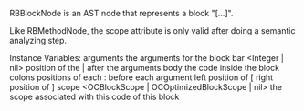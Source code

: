RBBlockNode is an AST node that represents a block "[...]".

Like RBMethodNode, the scope attribute is only valid after doing a semantic analyzing step.

Instance Variables:
	arguments	<SequenceableCollection of: RBVariableNode>	the arguments for the block
	bar	<Integer | nil>	position of the | after the arguments
	body	<RBSequenceNode>	the code inside the block
	colons	<SequenceableCollection of: Integer>	positions of each : before each argument
	left	<Integer>	position of [
	right	<Integer>	position of ]
	scope	<OCBlockScope | OCOptimizedBlockScope | nil> the scope associated with this code of this block

